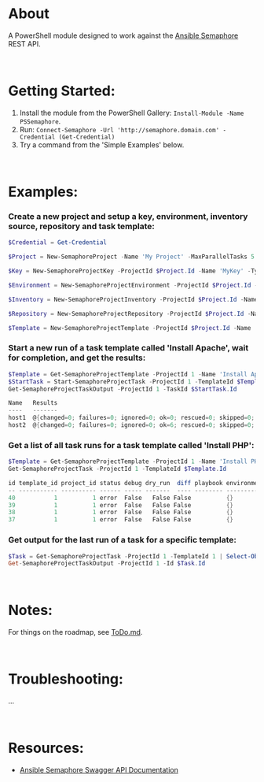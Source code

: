 
# About

A PowerShell module designed to work against the [Ansible Semaphore](https://github.com/ansible-semaphore/semaphore) REST API.

<br>

# Getting Started:

1. Install the module from the PowerShell Gallery: `Install-Module -Name PSSemaphore`.
2. Run: `Connect-Semaphore -Url 'http://semaphore.domain.com' -Credential (Get-Credential)`
3. Try a command from the 'Simple Examples' below.

<br>

# Examples:

### Create a new project and setup a key, environment, inventory source, repository and task template:
```powershell
$Credential = Get-Credential

$Project = New-SemaphoreProject -Name 'My Project' -MaxParallelTasks 5

$Key = New-SemaphoreProjectKey -ProjectId $Project.Id -Name 'MyKey' -Type UserNamePassword -Credential $Credential

$Environment = New-SemaphoreProjectEnvironment -ProjectId $Project.Id -Name 'MyEnvironment'

$Inventory = New-SemaphoreProjectInventory -ProjectId $Project.Id -Name 'MyInventory' -KeyId $Key.Id -InventoryFile '/path/to/inventory.ini'

$Repository = New-SemaphoreProjectRepository -ProjectId $Project.Id -Name 'MyRepository' -Url 'https://github.com/doesnotexist/myrepo.git' -Branch 'main' -KeyId $Key.Id

$Template = New-SemaphoreProjectTemplate -ProjectId $Project.Id -Name 'MyTemplate' -RepositoryId $Repository.Id -Playbook '/path/to/playbook.yml' -InventoryId $Inventory.Id -EnvironmentId $Environment.Id -KeyId $Key.Id
```


### Start a new run of a task template called 'Install Apache', wait for completion, and get the results:
```powershell
$Template = Get-SemaphoreProjectTemplate -ProjectId 1 -Name 'Install Apache'
$StartTask = Start-SemaphoreProjectTask -ProjectId 1 -TemplateId $Template.Id -Wait
Get-SemaphoreProjectTaskOutput -ProjectId 1 -TaskId $StartTask.Id

Name   Results
----   -------
host1  @{changed=0; failures=0; ignored=0; ok=0; rescued=0; skipped=0; unreachable=1}
host2  @{changed=0; failures=0; ignored=0; ok=6; rescued=0; skipped=0; unreachable=0}
```


### Get a list of all task runs for a task template called 'Install PHP':
```powershell
$Template = Get-SemaphoreProjectTemplate -ProjectId 1 -Name 'Install PHP'
Get-SemaphoreProjectTask -ProjectId 1 -TemplateId $Template.Id

id template_id project_id status debug dry_run  diff playbook environment limit
-- ----------- ---------- ------ ----- -------  ---- -------- ----------- -----
40           1          1 error  False   False False          {}
39           1          1 error  False   False False          {}
38           1          1 error  False   False False          {}
37           1          1 error  False   False False          {}
```

### Get output for the last run of a task for a specific template:
```powershell
$Task = Get-SemaphoreProjectTask -ProjectId 1 -TemplateId 1 | Select-Object -First 1
Get-SemaphoreProjectTaskOutput -ProjectId 1 -Id $Task.Id
```

<br>

# Notes:

For things on the roadmap, see [ToDo.md](ToDo.md).

<br>

# Troubleshooting:

...

<br>

# Resources:

* [Ansible Semaphore Swagger API Documentation](https://www.ansible-semaphore.com/api-docs/#/)
